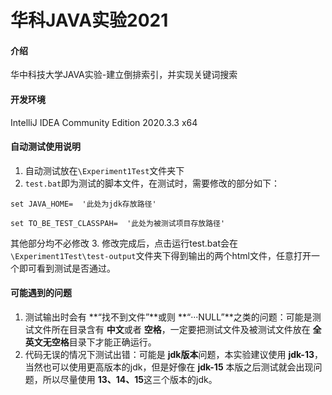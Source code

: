 # 华科JAVA实验2021

#### 介绍
华中科技大学JAVA实验-建立倒排索引，并实现关键词搜索

#### 开发环境

IntelliJ IDEA Community Edition 2020.3.3 x64

#### 自动测试使用说明

1.  自动测试放在`\Experiment1Test`文件夹下
2.  `test.bat`即为测试的脚本文件，在测试时，需要修改的部分如下：
```
set JAVA_HOME=  '此处为jdk存放路径'

set TO_BE_TEST_CLASSPAH=  '此处为被测试项目存放路径'
```
其他部分均不必修改
3.  修改完成后，点击运行test.bat会在`\Experiment1Test\test-output`文件夹下得到输出的两个html文件，任意打开一个即可看到测试是否通过。

#### 可能遇到的问题

1.  测试输出时会有 **“找不到文件”**或则 **“···NULL”**之类的问题：可能是测试文件所在目录含有 **中文**或者 **空格**，一定要把测试文件及被测试文件放在 **全英文无空格**目录下才能正确运行。     
2.  代码无误的情况下测试出错：可能是 **jdk版本**问题，本实验建议使用 **jdk-13**，当然也可以使用更高版本的jdk，但是好像在 **jdk-15** 本版之后测试就会出现问题，所以尽量使用 **13、14、15**这三个版本的jdk。  
